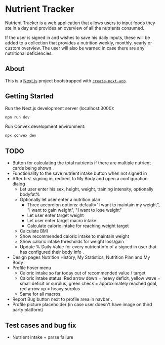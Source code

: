 # Nutrient Tracker

Nutrient Tracker is a web application that allows users to input foods they ate in a day and provides an overview of all the nutrients consumed.

If the user is signed in and wishes to save his daily inputs, these will be added to a collection that provides a nutrition weekly, monthly, yearly or custom overview. The user will also be warned in case there are any nutritional deficiencies.

## About

This is a [Next.js](https://nextjs.org/) project bootstrapped with [`create-next-app`](https://github.com/vercel/next.js/tree/canary/packages/create-next-app).

## Getting Started

Run the Next.js development server (localhost:3000):

```bash
npm run dev
```

Run Convex development environment:

```bash
npx convex dev
```

## TODO

- Button for calculating the total nutrients if there are multiple nutrient cards being shown
  .
- Functionality to the save nutrient intake button when not signed in
- After first signing in, redirect to My Body and open a configuration dialog
  - Let user enter his sex, height, weight, training intensity, optionally bodyfat%
  - Optionally let user enter a nutrition plan
    - Three accordion options: default="I want to maintain my weight", "I want to gain weight", "I want to lose weight"
    - Let user enter target weight
    - Let user enter target macro intake
    - Calculate caloric intake for reaching weight target
  - Calculate BMI
  - Show recommended caloric intake to maintain weight
  - Show caloric intake thresholds for weight loss/gain
  - Update % Daily Value for every nutrientInfo of a signed in user that has configured their body info
    .
- Design pages Nutrition History, My Statistics, Nutrition Plan and My Body
  .
- Profile hover menu
  - Caloric intake so far today out of recommended value / target
  - Caloric intake status: Red arrow down = heavy deficit, yellow wave = small deficit or surplus, green check = approximately reached goal, red arrow up = heavy surplus
  - Same for all macros
- Report Bug button next to profile area in navbar
  .
- Profile picture placeholder (in case user doesn't have image on third party platform)

## Test cases and bug fix

- Nutrient intake + parse failure
